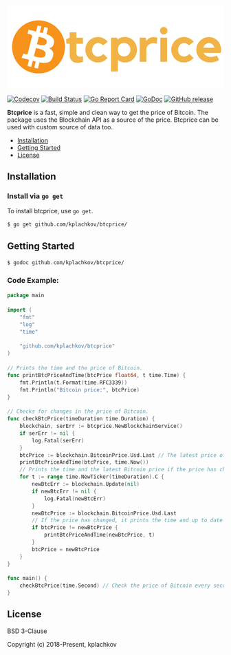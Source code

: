 <p align="center"><img src="image/btcprice.png" alt="btcprice"></p>

[![Codecov](https://img.shields.io/codecov/c/github/kplachkov/btcprice.svg?style=flat-square)](https://codecov.io/gh/kplachkov/btcprice)
[![Build Status](https://img.shields.io/travis/kplachkov/btcprice.svg?style=flat-square)](https://travis-ci.org/kplachkov/btcprice)
[![Go Report Card](https://goreportcard.com/badge/github.com/kplachkov/btcprice?style=flat-square)](https://goreportcard.com/report/github.com/kplachkov/btcprice)
[![GoDoc](https://godoc.org/github.com/kplachkov/btcprice?status.svg)](https://godoc.org/github.com/kplachkov/btcprice)
[![GitHub release](https://img.shields.io/github/release/kplachkov/btcprice.svg?style=flat-square)](https://github.com/kplachkov/btcprice/releases)

**Btcprice** is a fast, simple and clean way to get the price of Bitcoin. The package uses the Blockchain API as a source of the price. Btcprice can be used with custom source of data too.

* [Installation](#installation)
* [Getting Started](#getting-started)
* [License](#license)


## Installation

### Install via `go get`

To install btcprice, use `go get`.

```bash
$ go get github.com/kplachkov/btcprice/
```

## Getting Started

```bash
$ godoc github.com/kplachkov/btcprice/
```

### Code Example:
```go
package main

import (
	"fmt"
	"log"
	"time"

	"github.com/kplachkov/btcprice"
)

// Prints the time and the price of Bitcoin.
func printBtcPriceAndTime(btcPrice float64, t time.Time) {
	fmt.Println(t.Format(time.RFC3339))
	fmt.Println("Bitcoin price:", btcPrice)
}

// Checks for changes in the price of Bitcoin.
func checkBtcPrice(timeDuration time.Duration) {
	blockchain, serErr := btcprice.NewBlockchainService()
	if serErr != nil {
		log.Fatal(serErr)
	}
	btcPrice := blockchain.BitcoinPrice.Usd.Last // The latest price of Bitcoin.
	printBtcPriceAndTime(btcPrice, time.Now())
	// Prints the time and the latest Bitcoin price if the price has changed.
	for t := range time.NewTicker(timeDuration).C {
		newBtcErr := blockchain.Update(nil)
		if newBtcErr != nil {
			log.Fatal(newBtcErr)
		}
		newBtcPrice := blockchain.BitcoinPrice.Usd.Last
		// If the price has changed, it prints the time and up to date price.
		if btcPrice != newBtcPrice {
			printBtcPriceAndTime(newBtcPrice, t)
		}
		btcPrice = newBtcPrice
	}
}

func main() {
	checkBtcPrice(time.Second) // Check the price of Bitcoin every second.
}

```

## License

BSD 3-Clause

Copyright (c) 2018-Present, kplachkov